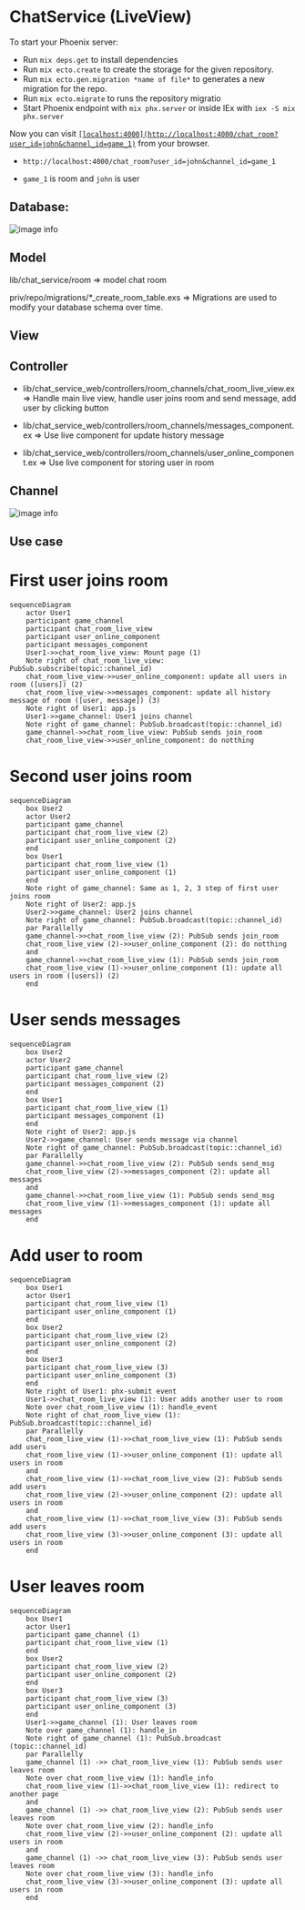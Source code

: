 # ChatService (LiveView)

To start your Phoenix server:

  * Run `mix deps.get` to install dependencies
  * Run `mix ecto.create` to create the storage for the given repository.
  * Run `mix ecto.gen.migration *name of file*` to generates a new migration for the repo.
  * Run `mix ecto.migrate` to runs the repository migratio
  * Start Phoenix endpoint with `mix phx.server` or inside IEx with `iex -S mix phx.server`

Now you can visit [`[localhost:4000](http://localhost:4000/chat_room?user_id=john&channel_id=game_1)`](http://localhost:4000/chat_room?user_id=john&channel_id=game_1) from your browser.

+ `http://localhost:4000/chat_room?user_id=john&channel_id=game_1`

+ `game_1` is room and `john` is user

## Database:

![image info](priv/static/images/database_chat_room.png)

## Model
lib/chat_service/room
=> model chat room

priv/repo/migrations/*_create_room_table.exs
=> Migrations are used to modify your database schema over time.

## View

## Controller

+ lib/chat_service_web/controllers/room_channels/chat_room_live_view.ex
 => Handle main live view, handle user joins room and send message, add user by clicking button

 + lib/chat_service_web/controllers/room_channels/messages_component.ex
 => Use live component for update history message

 + lib/chat_service_web/controllers/room_channels/user_online_component.ex
=> Use live component for storing user in room

## Channel


![image info](priv/static/images/chat_room_service.png)

## Use case

# First user joins room

```mermaid
sequenceDiagram
    actor User1
    participant game_channel
    participant chat_room_live_view
    participant user_online_component
    participant messages_component
    User1->>chat_room_live_view: Mount page (1)
    Note right of chat_room_live_view: PubSub.subscribe(topic::channel_id)
    chat_room_live_view->>user_online_component: update all users in room ([users]) (2)
    chat_room_live_view->>messages_component: update all history message of room ([user, message]) (3)
    Note right of User1: app.js
    User1->>game_channel: User1 joins channel
    Note right of game_channel: PubSub.broadcast(topic::channel_id)
    game_channel->>chat_room_live_view: PubSub sends join_room
    chat_room_live_view->>user_online_component: do notthing
```

# Second user joins room

```mermaid
sequenceDiagram
    box User2
    actor User2
    participant game_channel
    participant chat_room_live_view (2)
    participant user_online_component (2)
    end
    box User1
    participant chat_room_live_view (1)
    participant user_online_component (1)
    end
    Note right of game_channel: Same as 1, 2, 3 step of first user joins room
    Note right of User2: app.js
    User2->>game_channel: User2 joins channel
    Note right of game_channel: PubSub.broadcast(topic::channel_id)
    par Parallelly
    game_channel->>chat_room_live_view (2): PubSub sends join_room
    chat_room_live_view (2)->>user_online_component (2): do notthing
    and
    game_channel->>chat_room_live_view (1): PubSub sends join_room
    chat_room_live_view (1)->>user_online_component (1): update all users in room ([users]) (2)
    end
```

# User sends messages

```mermaid
sequenceDiagram
    box User2
    actor User2
    participant game_channel
    participant chat_room_live_view (2)
    participant messages_component (2)
    end
    box User1
    participant chat_room_live_view (1)
    participant messages_component (1)
    end
    Note right of User2: app.js
    User2->>game_channel: User sends message via channel
    Note right of game_channel: PubSub.broadcast(topic::channel_id)
    par Parallelly
    game_channel->>chat_room_live_view (2): PubSub sends send_msg
    chat_room_live_view (2)->>messages_component (2): update all messages
    and
    game_channel->>chat_room_live_view (1): PubSub sends send_msg
    chat_room_live_view (1)->>messages_component (1): update all messages
    end
```

# Add user to room

```mermaid
sequenceDiagram
    box User1
    actor User1
    participant chat_room_live_view (1)
    participant user_online_component (1)
    end
    box User2
    participant chat_room_live_view (2)
    participant user_online_component (2)
    end
    box User3
    participant chat_room_live_view (3)
    participant user_online_component (3)
    end
    Note right of User1: phx-submit event
    User1->>chat_room_live_view (1): User adds another user to room
    Note over chat_room_live_view (1): handle_event
    Note right of chat_room_live_view (1): PubSub.broadcast(topic::channel_id)
    par Parallelly
    chat_room_live_view (1)->>chat_room_live_view (1): PubSub sends add users
    chat_room_live_view (1)->>user_online_component (1): update all users in room
    and
    chat_room_live_view (1)->>chat_room_live_view (2): PubSub sends add users
    chat_room_live_view (2)->>user_online_component (2): update all users in room
    and
    chat_room_live_view (1)->>chat_room_live_view (3): PubSub sends add users
    chat_room_live_view (3)->>user_online_component (3): update all users in room
    end
```

# User leaves room

```mermaid
sequenceDiagram
    box User1
    actor User1
    participant game_channel (1)
    participant chat_room_live_view (1)
    end
    box User2
    participant chat_room_live_view (2)
    participant user_online_component (2)
    end
    box User3
    participant chat_room_live_view (3)
    participant user_online_component (3)
    end
    User1->>game_channel (1): User leaves room
    Note over game_channel (1): handle_in
    Note right of game_channel (1): PubSub.broadcast (topic::channel_id)
    par Parallelly
    game_channel (1) ->> chat_room_live_view (1): PubSub sends user leaves room
    Note over chat_room_live_view (1): handle_info
    chat_room_live_view (1)->>chat_room_live_view (1): redirect to another page
    and
    game_channel (1) ->> chat_room_live_view (2): PubSub sends user leaves room
    Note over chat_room_live_view (2): handle_info
    chat_room_live_view (2)->>user_online_component (2): update all users in room
    and
    game_channel (1) ->> chat_room_live_view (3): PubSub sends user leaves room
    Note over chat_room_live_view (3): handle_info
    chat_room_live_view (3)->>user_online_component (3): update all users in room
    end
```
